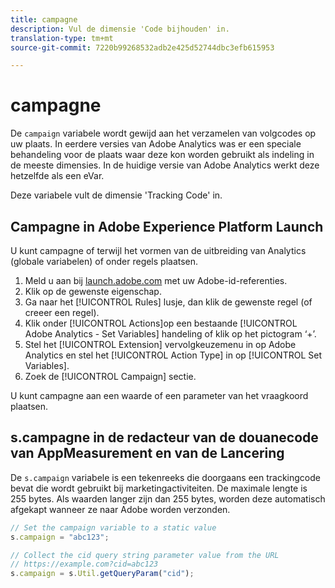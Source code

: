 ```yaml
---
title: campagne
description: Vul de dimensie 'Code bijhouden' in.
translation-type: tm+mt
source-git-commit: 7220b99268532adb2e425d52744dbc3efb615953

---
```



# campagne

De `campaign` variabele wordt gewijd aan het verzamelen van volgcodes op uw plaats. In eerdere versies van Adobe Analytics was er een speciale behandeling voor de plaats waar deze kon worden gebruikt als indeling in de meeste dimensies. In de huidige versie van Adobe Analytics werkt deze hetzelfde als een eVar.

Deze variabele vult de dimensie &#39;Tracking Code&#39; in.

## Campagne in Adobe Experience Platform Launch

U kunt campagne of terwijl het vormen van de uitbreiding van Analytics (globale variabelen) of onder regels plaatsen.

1. Meld u aan bij [launch.adobe.com](https://launch.adobe.com) met uw Adobe-id-referenties.
2. Klik op de gewenste eigenschap.
3. Ga naar het [!UICONTROL Rules] lusje, dan klik de gewenste regel (of creeer een regel).
4. Klik onder [!UICONTROL Actions]op een bestaande [!UICONTROL Adobe Analytics - Set Variables] handeling of klik op het pictogram ‘+’.
5. Stel het [!UICONTROL Extension] vervolgkeuzemenu in op Adobe Analytics en stel het [!UICONTROL Action Type] in op [!UICONTROL Set Variables].
6. Zoek de [!UICONTROL Campaign] sectie.

U kunt campagne aan een waarde of een parameter van het vraagkoord plaatsen.

## s.campagne in de redacteur van de douanecode van AppMeasurement en van de Lancering

De `s.campaign` variabele is een tekenreeks die doorgaans een trackingcode bevat die wordt gebruikt bij marketingactiviteiten. De maximale lengte is 255 bytes. Als waarden langer zijn dan 255 bytes, worden deze automatisch afgekapt wanneer ze naar Adobe worden verzonden.

```js
// Set the campaign variable to a static value
s.campaign = "abc123";

// Collect the cid query string parameter value from the URL
// https://example.com?cid=abc123
s.campaign = s.Util.getQueryParam("cid");
```
